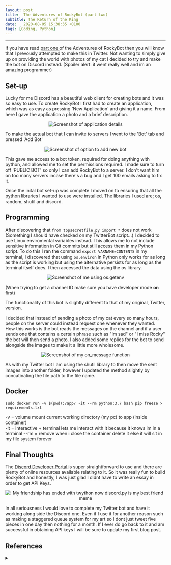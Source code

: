 ```yaml
---
layout: post
title:  The Adventures of RockyBot (part two)
subtitle: The Return of the King
date:   2020-08-05 15:38:35 +0100
tags: [Coding, Python]
---
```


---

If you have read <a href="https://1320071.github.io/2020-07-14-twitter-bot/"> part one </a> of the Adventures of RockyBot then you will know that I prevously attempted to make this in Twitter. Not wanting to simply give up on providing the world with photos of my cat I decided to try and make the bot on Discord instead. (Spoiler alert: it went really well and im an amazing programmer)

## Set-up

Lucky for me Discord has a beautiful web client for creating bots and it was so easy to use.
To create RockyBot I first had to create an application, which was as easy as pressing 'New Application' and giving it a name. 
From here I gave the application a photo and a brief description.
<p align="center">
  <img src="DiscordDesc.png" alt="Screenshot of application details"/>
</p> 

To make the actual bot that I can invite to servers I went to the 'Bot' tab and pressed 'Add Bot'

<p align="center">
  <img src="CreateBot.png" alt="Screenshot of option to add new bot"/>
</p> 

This gave me access to a bot token, required for doing anything with python, and allowed me to set the permissions required. I made sure to turn off 'PUBLIC BOT' so only I can add RockyBot to a server. I don't want him on too many servers incase there's a bug and I get 100 emails asking to fix it.


Once the inital bot set-up was complete I moved on to ensuring that all the python libraries I wanted to use were installed.
The libraries I used are; os, random, shutil and discord.


## Programming

After discovering that `from topsecretfile.py import *` does not work (Something I should have checked on my TwitterBot script...) I decided to use Linux enviromental variables instead. 
This allows me to not include sensitive information in Git commits but still access them in my Python script. 
To do this I ran the command `export VARNAME=CONTENTS` in my terminal, I discovered that using `os.environ` in Python only works for as long as the script is working but using the alternative persists for as long as the terminal itself does.
I then accessed the data using the os library.

<p align="center">
  <img src="EnvVars.png" alt="Screenshot of me using os.getenv"/>
</p> 

(When trying to get a channel ID make sure you have developer mode **on** first)

The functionality of this bot is slightly different to that of my original, Twitter, version.

I decided that instead of sending a photo of my cat every so many hours, people on the server could instead request one whenever they wanted.
How this works is the bot reads the messages on the channel and if a user sends one that contains a certain phrase such as "Im sad" or "I miss Rocky" the bot will then send a photo.
I also added some replies for the bot to send alongside the images to make it a little more wholesome.

<p align="center">
  <img src="onMessage.png" alt="Screenshot of my on_message function"/>
</p> 


As with my Twitter bot I am using the shutil library to then move the sent images into another folder, however I updated the method slightly by concatinating the file path to the file name.



## Docker
`sudo docker run -v $(pwd):/app/ -it --rm python:3.7 bash
pip freeze > requirements.txt`

-v = volume
mount current working directory (my pc) to app (inside container)  
-it = interactive + terminal
lets me interact with it because it knows im in a terminal
--rm = remove
when i close the container delete it else it will sit in my file system forever



## Final Thoughts
The <a href="https://discord.com/developers/applications"> Discord Developer Portal </a> is super straightforward to use and there are plenty of online resources available relating to it. 
So it was really fun to build RockyBot and honestly, I was just glad I didnt have to write an essay in order to get API Keys.

<p align="center">
  <img src="FriendshipMeme.png" alt="My friendship has ended with twython now discord.py is my best friend meme"/>
</p> 

In all seriousness I would love to complete my Twitter bot and have it working along side the Discord one. Even if I use it for another reason such as making a staggered queue system for my art so I dont just tweet five pieces in one day then nothing for a month.
If I ever do go back to it and am successful in obtaining API keys I will be sure to update my first blog post.

## References 
<details>
 <summary markdown="span"></summary>
Discord Developer Portal: <a href="https://discord.com/developers/applications">https://discord.com/developers/applications</a>
</br>
Docker Tutorial: <a href="https://www.docker.com/101-tutorial">https://www.docker.com/101-tutorial</a>
 </details>
